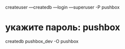 
createuser —createdb —login —superuser -P pushbox
# укажите пароль: pushbox
createdb pushbox_dev -O pushbox
